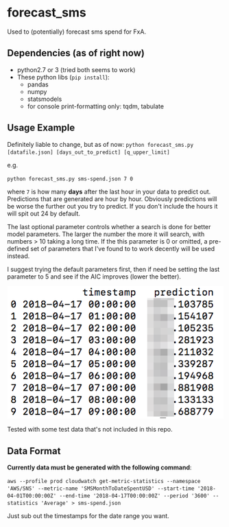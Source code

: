 # forecast_sms

Used to (potentially) forecast sms spend for FxA.

## Dependencies (as of right now)
* python2.7 or 3 (tried both seems to work)
* These python libs (`pip install`):
  * pandas
  * numpy
  * statsmodels
  * for console print-formatting only: tqdm, tabulate

## Usage Example
Definitely liable to change, but as of now:
`python forecast_sms.py [datafile.json] [days_out_to_predict] [q_upper_limit]`

e.g.

`python forecast_sms.py sms-spend.json 7 0`

where `7` is how  many **days** after the last hour in your data to predict out. Predictions that are generated are hour by hour. Obviously predictions will be worse the further out you try to predict. If you don't include the hours it will spit out 24 by default.

The last optional parameter controls whether a search is done for better model parameters. The larger the number the more it will search, with numbers > 10 taking a long time. If the this parameter is 0 or omitted, a pre-defined set of parameters that I've found to to work decently will be used instead.

I suggest trying the default parameters first, then if need be setting the last parameter to 5 and see if the AIC improves (lower the better).

![screenshot](sms_predict_screenshot.png)

Tested with some test data that's not included in this repo.

## Data Format

**Currently data must be generated with the following command**:

```aws --profile prod cloudwatch get-metric-statistics --namespace 'AWS/SNS' --metric-name 'SMSMonthToDateSpentUSD' --start-time '2018-04-01T00:00:00Z' --end-time '2018-04-17T00:00:00Z' --period '3600' --statistics 'Average' > sms-spend.json```

Just sub out the timestamps for the date range you want.

